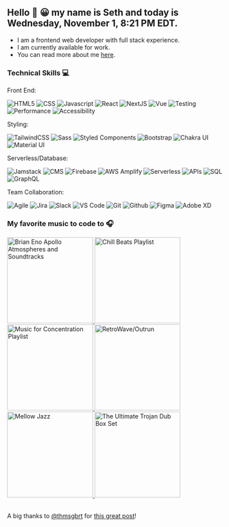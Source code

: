 ## Hello 👋 😀 my name is Seth and today is Wednesday, November 1, 8:21 PM EDT.

- I am a frontend web developer with full stack experience.
- I am currently available for work.
- You can read more about me [here](https://sethhallcreative.com/).

### Technical Skills 💻

Front End:
<br>

![HTML5](https://img.shields.io/badge/-HTML5-E34F26?style=flat-square&logo=html5&logoColor=white)
![CSS](https://img.shields.io/badge/-CSS-1c4fd8?style=flat-square&logo=css3&logoColor=white)
![Javascript](https://img.shields.io/badge/-Javascript-fbbf24?style=flat-square&logo=javascript&logoColor=white)
![React](https://img.shields.io/badge/-React-45b8d8?style=flat-square&logo=react&logoColor=white)
![NextJS](https://img.shields.io/badge/-NextJS-000000?style=flat-square&logo=next-dot-js&logoColor=white)
![Vue](https://img.shields.io/badge/-Vue-16b981?style=flat-square&logo=vue-dot-js&logoColor=white)
![Testing](https://img.shields.io/badge/-Testing-FB0043?style=flat-square)
![Performance](https://img.shields.io/badge/-Performance-1B6277?style=flat-square)
![Accessibility](https://img.shields.io/badge/-Accessibility-23977B?style=flat-square)

Styling:
<br>

![TailwindCSS](https://img.shields.io/badge/-TailwindCSS-0c91b1?style=flat-square&logo=tailwind-css&logoColor=white)
![Sass](https://img.shields.io/badge/-Sass-CC6699?style=flat-square&logo=sass&logoColor=white)
![Styled Components](https://img.shields.io/badge/-Styled_Components-db7092?style=flat-square&logo=styled-components&logoColor=white)
![Bootstrap](https://img.shields.io/badge/-Bootstrap-7951b3?style=flat-square&logo=bootstrap&logoColor=white)
![Chakra UI](https://img.shields.io/badge/-Chakra_UI-66c9cc?style=flat-square&logo=chakra-ui&logoColor=white)
![Material UI](https://img.shields.io/badge/-Material_UI-0081CB?style=flat-square&logo=material-ui&logoColor=white)

Serverless/Database:
<br>

![Jamstack](https://img.shields.io/badge/-Jamstack-db2877?style=flat-square&logo=jamstack&logoColor=white)
![CMS](https://img.shields.io/badge/-CMS-AE58CD?style=flat-square)
![Firebase](https://img.shields.io/badge/-Firebase-f59e0b?style=flat-square&logo=firebase&logoColor=white)
![AWS Amplify](https://img.shields.io/badge/-AWS_Amplify-FF9900?style=flat-square&logo=aws-amplify&logoColor=white)
![Serverless](https://img.shields.io/badge/-Serverless-ea580e?style=flat-square&logo=severless&logoColor=white)
![APIs](https://img.shields.io/badge/-APIs-5046e4?style=flat-square)
![SQL](https://img.shields.io/badge/-SQL-000000?style=flat-square)
![GraphQL](https://img.shields.io/badge/-GraphQL-E10098?style=flat-square&logo=graphql&logoColor=white)

Team Collaboration:
<br>

![Agile](https://img.shields.io/badge/-Agile-0C6DA9?style=flat-square)
![Jira](https://img.shields.io/badge/-Jira-0252cc?style=flat-square&logo=jira&logoColor=white)
![Slack](https://img.shields.io/badge/-Slack-4A154B?style=flat-square&logo=slack&logoColor=white)
![VS Code](https://img.shields.io/badge/-VS_Code-007ACC?style=flat-square&logo=visual-studio-code&logoColor=white)
![Git](https://img.shields.io/badge/-Git-F05032?style=flat-square&logo=git&logoColor=white)
![Github](https://img.shields.io/badge/-GitHub-181717?style=flat-square&logo=github&logoColor=white)
![Figma](https://img.shields.io/badge/-Figma-F24E1E?style=flat-square&logo=figma&logoColor=white)
![Adobe XD](https://img.shields.io/badge/-Adobe_XD-FF61F6?style=flat-square&logo=adobe-xd&logoColor=white)
<br>

<!--I live and work remotely in the great state of [North Carolina](https://www.wikiwand.com/en/North_Carolina). 😎 💻-->

<!--Today's weather is ***31°C*** with ***clear sky*** and the ☀️ rises at ***7:48 AM EDT*** and sets at ***6:30 PM EDT***.-->

<!--Instagram Images-->
<!--<img width="200" src="" /> <img width="200" src="" /> <img width="200" src="" /> <img width="200" src="" />-->
<!--<br>-->

### My favorite music to code to 🎧

<a href="https://open.spotify.com/album/1Km58i317Pm5bQR3wPHKcO">
  <img src="https://i.scdn.co/image/ab67616d00001e02a7ec5d3e166901845bd74fb1" alt="Brian Eno Apollo Atmospheres and Soundtracks" width="200px">
</a>

<a href="https://open.spotify.com/playlist/2rN3mSrzUcgjlj1TcEDTX7">
  <img src="https://i.scdn.co/image/ab67706c0000bebbcb7db8bdf70f8e8f57fd6d7f" alt="Chill Beats Playlist" width="200px">
</a>

<a href="https://open.spotify.com/playlist/37i9dQZF1DX3PFzdbtx1Us">
  <img src="https://i.scdn.co/image/ab67706f000000033466e2ac76e504f4131af598" alt="Music for Concentration Playlist" width="200px">
</a>

<a href="https://open.spotify.com/playlist/37i9dQZF1DXdLEN7aqioXM?si=c216195d37504cca">
  <img src="https://i.scdn.co/image/ab67706f00000003d868372b47b5f0514f0c40b6" alt="RetroWave/Outrun" width="200px">
</a>

<a href="https://open.spotify.com/playlist/5tYP3nadT118D1xWxpH87i?si=f4dbe936f8cd4828">
  <img src="https://mosaic.scdn.co/640/ab67616d0000b2731a05b72d0e1fc7a4e30d047dab67616d0000b273269c1f2d02d992ac68caba94ab67616d0000b2738e59495684817f8385a1d1b5ab67616d0000b273b4168399c175b4699e879fa0" alt="Mellow Jazz" width="200px">
</a>

<a href="https://open.spotify.com/playlist/60ULD4NjSbr6zWQ2EuGhZj?si=286f7fc4cb414847">
  <img src="https://i.scdn.co/image/ab67706c0000bebb7bf12ddf3d7f1dd291d21e53" alt="The Ultimate Trojan Dub Box Set" width="200px">
</a>
<br>
<br>

A big thanks to [@thmsgbrt](https://github.com/thmsgbrt) for [this great post](https://medium.com/swlh/how-to-create-a-self-updating-readme-md-for-your-github-profile-f8b05744ca91)!